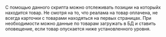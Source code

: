 С помощью данного скрипта можно отслеживать позиции на которыйх находится товар. 
Не смотря на то, что реалама на товар оплачена, не всегда карточки с товарами находяться на первых страницах. 
При необходимости можно данные по товарам загружать в БД и ставить оповещение, если товар опускается ниже установленного уровня.
